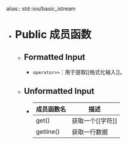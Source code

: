 alias:: std::ios/basic_istream

- # Public 成员函数
	- ## Formatted Input
		- `operator>>`：用于提取[[格式化输入]]。
	- ## Unformatted Input
		- |成员函数名|描述|
		  |--|--|
		  |get()|获取一个[[字符]]|
		  |getline()|获取一行数据|